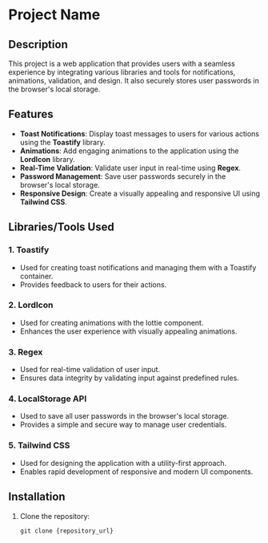 # Project Name

## Description
This project is a web application that provides users with a seamless experience by integrating various libraries and tools for notifications, animations, validation, and design. It also securely stores user passwords in the browser's local storage.

## Features
- **Toast Notifications**: Display toast messages to users for various actions using the **Toastify** library.
- **Animations**: Add engaging animations to the application using the **LordIcon** library.
- **Real-Time Validation**: Validate user input in real-time using **Regex**.
- **Password Management**: Save user passwords securely in the browser's local storage.
- **Responsive Design**: Create a visually appealing and responsive UI using **Tailwind CSS**.

## Libraries/Tools Used
### 1. **Toastify**
- Used for creating toast notifications and managing them with a Toastify container.
- Provides feedback to users for their actions.

### 2. **LordIcon**
- Used for creating animations with the lottie component.
- Enhances the user experience with visually appealing animations.

### 3. **Regex**
- Used for real-time validation of user input.
- Ensures data integrity by validating input against predefined rules.

### 4. **LocalStorage API**
- Used to save all user passwords in the browser's local storage.
- Provides a simple and secure way to manage user credentials.

### 5. **Tailwind CSS**
- Used for designing the application with a utility-first approach.
- Enables rapid development of responsive and modern UI components.

## Installation
1. Clone the repository:
   ```pwsh
   git clone {repository_url}